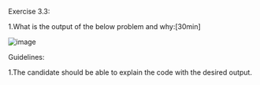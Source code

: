 Exercise 3.3:

1.What is the output of the below problem and why:[30min]

![image](https://user-images.githubusercontent.com/46132450/216591939-3cb5a4f9-cc15-47e9-905f-859eaa027235.png)

Guidelines:

1.The candidate should be able to explain the code with the desired output.
